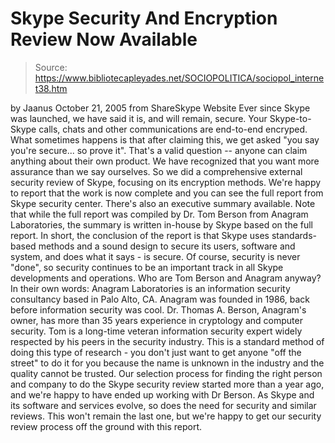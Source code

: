 # Skype Security And Encryption Review Now Available

> Source: https://www.bibliotecapleyades.net/SOCIOPOLITICA/sociopol_internet38.htm

by Jaanus
October 21, 2005
from
ShareSkype Website
Ever since Skype was launched, we have said it is, and will remain, secure.
Your Skype-to-Skype calls, chats and other communications are end-to-end
encryped.
What sometimes happens is that after claiming this, we get asked "you say
you're secure... so prove it". That's a valid question -- anyone can claim
anything about their own product. We have recognized that you want more
assurance than we say ourselves. So we did a comprehensive external security
review of Skype, focusing on its encryption methods.
We're happy to report that the work is now complete and you can see
the full report from
Skype security center.
There's also an
executive summary available. Note that while the full report
was compiled by Dr.
Tom Berson
from
Anagram Laboratories, the summary is written
in-house by Skype based on the full report.
In short, the conclusion of the report is that Skype uses standards-based
methods and a sound design to secure its users, software and system, and
does what it says - is secure. Of course, security is never "done", so
security continues to be an important track in all Skype developments and
operations.
Who are Tom Berson and Anagram anyway?
In
their own
words:
Anagram Laboratories is an information security consultancy based in Palo
Alto, CA. Anagram was founded in 1986, back before information security was
cool.
Dr. Thomas A. Berson, Anagram's owner, has more than 35 years
experience in cryptology and computer security.
Tom is a long-time veteran information security expert widely respected by
his peers in the security industry. This is a standard method of doing this
type of research - you don't just want to get anyone "off the street" to do
it for you because the name is unknown in the industry and the quality
cannot be trusted.
Our selection process for finding the right person and
company to do the Skype security review started more than a year ago, and
we're happy to have ended up working with Dr Berson.
As Skype and its software and services evolve, so does the need for security
and similar reviews. This won't remain the last one, but we're happy to get
our security review process off the ground with this report.
